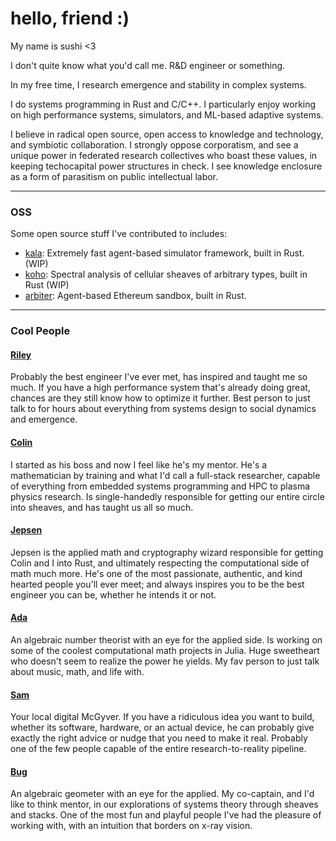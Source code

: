 # hello, friend :)
My name is sushi <3

I don't quite know what you'd call me. R&D engineer or something.

In my free time, I research emergence and stability in complex systems.

I do systems programming in Rust and C/C++. I particularly enjoy working on high performance systems, simulators, and ML-based adaptive systems.

I believe in radical open source, open access to knowledge and technology, and symbiotic collaboration. I strongly oppose corporatism, and see a unique power in federated research collectives who boast these values, in keeping techocapital power structures in check. I see knowledge enclosure as a form of parasitism on public intellectual labor.

---

### OSS

Some open source stuff I've contributed to includes:

- [kala](https://github.com/FiberedSkies/kala): Extremely fast agent-based simulator framework, built in Rust. (WIP)
- [koho](https://github.com/FiberedSkies/koho): Spectral analysis of cellular sheaves of arbitrary types, built in Rust (WIP)
- [arbiter](https://github.com/anthias-labs/arbiter): Agent-based Ethereum sandbox, built in Rust.

---

### Cool People

#### [Riley](https://jtriley.com/)

Probably the best engineer I've ever met, has inspired and taught me so much. If you have a high performance system that's already doing great, chances are they still know how to optimize it further. Best person to just talk to for hours about everything from systems design to social dynamics and emergence. 

#### [Colin](https://autoparallel.xyz/)

I started as his boss and now I feel like he's my mentor. He's a mathematician by training and what I'd call a full-stack researcher, capable of everything from embedded systems programming and HPC to plasma physics research. Is single-handedly responsible for getting our entire circle into sheaves, and has taught us all so much.

#### [Jepsen](https://github.com/0xJepsen/)

Jepsen is the applied math and cryptography wizard responsible for getting Colin and I into Rust, and ultimately respecting the computational side of math much more. He's one of the most passionate, authentic, and kind hearted people you'll ever meet; and always inspires you to be the best engineer you can be, whether he intends it or not.

#### [Ada](https://x.com/adalovescoffeee/)

An algebraic number theorist with an eye for the applied side. Is working on some of the coolest computational math projects in Julia. Huge sweetheart who doesn't seem to realize the power he yields. My fav person to just talk about music, math, and life with.

#### [Sam](https://samlaki.neocities.org/)

Your local digital McGyver. If you have a ridiculous idea you want to build, whether its software, hardware, or an actual device, he can probably give exactly the right advice or nudge that you need to make it real. Probably one of the few people capable of the entire research-to-reality pipeline.

#### [Bug](https://x.com/skitterspatial/)

An algebraic geometer with an eye for the applied. My co-captain, and I'd like to think mentor, in our explorations of systems theory through sheaves and stacks. One of the most fun and playful people I've had the pleasure of working with, with an intuition that borders on x-ray vision. 
